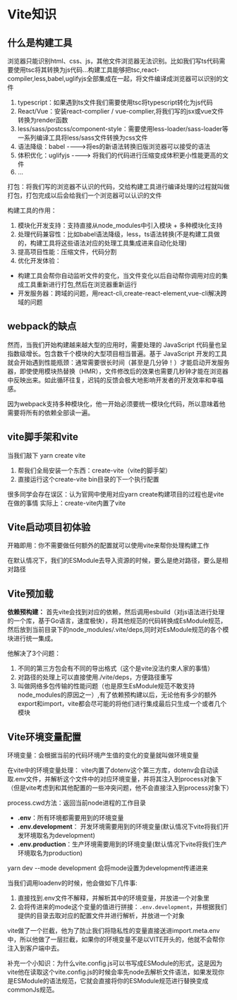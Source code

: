 # Vite知识

## 什么是构建工具

浏览器只能识别html、css、js，其他文件浏览器无法识别。比如我们写ts代码需要使用tsc将其转换为js代码...构建工具能够把tsc,react-compiler,less,babel,uglifyjs全部集成在一起，将文件编译成浏览器可以识别的文件

1. typescript：如果遇到ts文件我们需要使用tsc将typescript转化为js代码
2. React/Vue：安装react-complier / vue-complier,将我们写的jsx或vue文件转换为render函数
3. less/sass/postcss/component-style：需要使用less-loader/sass-loader等一系列编译工具将less/sass文件转换为css文件
4. 语法降级：babel ---->将es的新语法转换旧版浏览器可以接受的语法
5. 体积优化：uglifyjs ----> 将我们的代码进行压缩变成体积更小性能更高的文件
6. ...

打包：将我们写的浏览器不认识的代码，交给构建工具进行编译处理的过程就叫做打包，打包完成以后会给我们一个浏览器可以认识的文件

构建工具的作用：
1. 模块化开发支持：支持直接从node_modules中引入模块 + 多种模块化支持
2. 处理代码兼容性：比如babel语法降级，less，ts语法转换(不是构建工具做的，构建工具将这些语法对应的处理工具集成进来自动化处理)
3. 提高项目性能：压缩文件，代码分割
4. 优化开发体验：
- 构建工具会帮你自动监听文件的变化，当文件变化以后自动帮你调用对应的集成工具重新进行打包,然后在浏览器重新运行
- 开发服务器：跨域的问题，用react-cli,create-react-element,vue-cli解决跨域的问题

## webpack的缺点

然而，当我们开始构建越来越大型的应用时，需要处理的 JavaScript 代码量也呈指数级增长。包含数千个模块的大型项目相当普遍。基于 JavaScript 开发的工具就会开始遇到性能瓶颈：通常需要很长时间（甚至是几分钟！）才能启动开发服务器，即使使用模块热替换（HMR），文件修改后的效果也需要几秒钟才能在浏览器中反映出来。如此循环往复，迟钝的反馈会极大地影响开发者的开发效率和幸福感。

因为webpack支持多种模块化，他一开始必须要统一模块化代码，所以意味着他需要将所有的依赖全部读一遍。

## vite脚手架和vite
  
当我们敲下 yarn create vite
1. 帮我们全局安装一个东西：create-vite（vite的脚手架）
2. 直接运行这个create-vite bin目录的下一个执行配置

很多同学会存在误区：认为官网中使用对应yarn create构建项目的过程也是vite在做的事情
实际上：create-vite内置了vite

## Vite启动项目初体验

开箱即用：你不需要做任何额外的配置就可以使用vite来帮你处理构建工作

在默认情况下，我们的ESModule去导入资源的时候，要么是绝对路径，要么是相对路径

## Vite预加载

**依赖预构建：** 首先vite会找到对应的依赖，然后调用esbuild（对js语法进行处理的一个库，基于Go语言，速度极快），将其他规范的代码转换成EsModule规范，然后放到当前目录下的node_modules/.vite/deps,同时对EsModule规范的各个模块进行统一集成。

他解决了3个问题：
1. 不同的第三方包会有不同的导出格式（这个是vite没法约束人家的事情）
2. 对路径的处理上可以直接使用./vite/deps，方便路径重写
3. 叫做网络多包传输的性能问题（也是原生EsModule规范不敢支持node_modules的原因之一）,有了依赖预构建以后，无论他有多少的额外export和import，vite都会尽可能的将他们进行集成最后只生成一个或者几个模块

## Vite环境变量配置

环境变量：会根据当前的代码环境产生值的变化的变量就叫做环境变量

在vite中的环境变量处理：
vite内置了dotenv这个第三方库，dotenv会自动读取.env文件，并解析这个文件中的对应环境变量，并将其注入到process对象下（但是vite考虑到和其他配置的一些冲突问题，他不会直接注入到process对象下）

process.cwd方法：返回当前node进程的工作目录

- **.env**：所有环境都需要用到的环境变量
- **.env.development**： 开发环境需要用到的环境变量(默认情况下vite将我们开发环境取名为development)
- **.env.production**：生产环境需要用到的环境变量(默认情况下vite将我们生产环境取名为production)

yarn dev --mode development 会将mode设置为development传递进来

当我们调用loadenv的时候，他会做如下几件事:
1. 直接找到.env文件不解释，并解析其中的环境变量，并放进一个对象里
2. 会将传进来的mode这个变量的值进行拼接：```.env.development```，并根据我们提供的目录去取对应的配置文件并进行解析，并放进一个对象

vite做了一个拦截，他为了防止我们将隐私性的变量直接送进import.meta.env中，所以他做了一层拦截，如果你的环境变量不是以VITE开头的，他就不会帮你注入到客户端中去。

补充一个小知识：为什么vite.config.js可以书写成ESModule的形式，这是因为vite他在读取这个vite.config.js的时候会率先node去解析文件语法，如果发现你是ESModule的语法规范，它就会直接将你的ESModule规范进行替换变成commonJs规范。